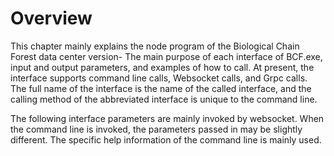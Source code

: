 # Overview

This chapter mainly explains the node program of the Biological Chain Forest data center version-
The main purpose of each interface of BCF.exe, input and output parameters, and examples of how to call. At present, the interface supports command line calls, Websocket calls, and Grpc calls. The full name of the interface is the name of the called interface, and the calling method of the abbreviated interface is unique to the command line.

The following interface parameters are mainly invoked by websocket. When the command line is invoked, the parameters passed in may be slightly different. The specific help information of the command line is mainly used. 